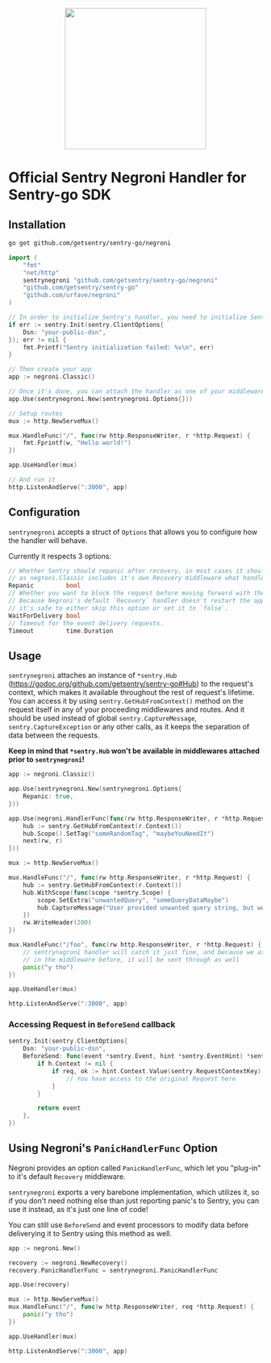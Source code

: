 <p align="center">
  <a href="https://sentry.io" target="_blank" align="center">
    <img src="https://sentry-brand.storage.googleapis.com/sentry-logo-black.png" width="280">
  </a>
  <br />
</p>

# Official Sentry Negroni Handler for Sentry-go SDK

## Installation

```sh
go get github.com/getsentry/sentry-go/negroni
```

```go
import (
    "fmt"
    "net/http"
	sentrynegroni "github.com/getsentry/sentry-go/negroni"
	"github.com/getsentry/sentry-go"
	"github.com/urfave/negroni"
)

// In order to initialize Sentry's handler, you need to initialize Sentry itself beforehand
if err := sentry.Init(sentry.ClientOptions{
    Dsn: "your-public-dsn",
}); err != nil {
    fmt.Printf("Sentry initialization failed: %v\n", err)
}

// Then create your app
app := negroni.Classic()

// Once it's done, you can attach the handler as one of your middlewares
app.Use(sentrynegroni.New(sentrynegroni.Options{}))

// Setup routes
mux := http.NewServeMux()

mux.HandleFunc("/", func(rw http.ResponseWriter, r *http.Request) {
    fmt.Fprintf(w, "Hello world!")
})

app.UseHandler(mux)

// And run it
http.ListenAndServe(":3000", app)
```

## Configuration

`sentrynegroni` accepts a struct of `Options` that allows you to configure how the handler will behave.

Currently it respects 3 options:

```go
// Whether Sentry should repanic after recovery, in most cases it should be set to true,
// as negroni.Classic includes it's own Recovery middleware what handles http responses.
Repanic         bool
// Whether you want to block the request before moving forward with the response.
// Because Negroni's default `Recovery` handler doesn't restart the application,
// it's safe to either skip this option or set it to `false`.
WaitForDelivery bool
// Timeout for the event delivery requests.
Timeout         time.Duration
```

## Usage

`sentrynegroni` attaches an instance of `*sentry.Hub` (https://godoc.org/github.com/getsentry/sentry-go#Hub) to the request's context, which makes it available throughout the rest of request's lifetime.
You can access it by using `sentry.GetHubFromContext()` method on the request itself in any of your proceeding middlewares and routes.
And it should be used instead of global `sentry.CaptureMessage`, `sentry.CaptureException` or any other calls, as it keeps the separation of data between the requests.

**Keep in mind that `*sentry.Hub` won't be available in middlewares attached prior to `sentrynegroni`!**

```go
app := negroni.Classic()

app.Use(sentrynegroni.New(sentrynegroni.Options{
    Repanic: true,
}))

app.Use(negroni.HandlerFunc(func(rw http.ResponseWriter, r *http.Request, next http.HandlerFunc) {
    hub := sentry.GetHubFromContext(r.Context())
    hub.Scope().SetTag("someRandomTag", "maybeYouNeedIt")
    next(rw, r)
}))

mux := http.NewServeMux()

mux.HandleFunc("/", func(rw http.ResponseWriter, r *http.Request) {
    hub := sentry.GetHubFromContext(r.Context())
    hub.WithScope(func(scope *sentry.Scope) {
        scope.SetExtra("unwantedQuery", "someQueryDataMaybe")
        hub.CaptureMessage("User provided unwanted query string, but we recovered just fine")
    })
    rw.WriteHeader(200)
})

mux.HandleFunc("/foo", func(rw http.ResponseWriter, r *http.Request) {
    // sentrynagroni handler will catch it just fine, and because we attached "someRandomTag"
    // in the middleware before, it will be sent through as well
    panic("y tho")
})

app.UseHandler(mux)

http.ListenAndServe(":3000", app)
```

### Accessing Request in `BeforeSend` callback

```go
sentry.Init(sentry.ClientOptions{
    Dsn: "your-public-dsn",
    BeforeSend: func(event *sentry.Event, hint *sentry.EventHint) *sentry.Event {
        if h.Context != nil {
            if req, ok := hint.Context.Value(sentry.RequestContextKey).(*http.Request); ok {
                // You have access to the original Request here
            }
        }

        return event
    },
})
```

## Using Negroni's `PanicHandlerFunc` Option

Negroni provides an option called `PanicHandlerFunc`, which let you "plug-in" to it's default `Recovery` middleware.

`sentrynegroni` exports a very barebone implementation, which utilizes it, so if you don't need nothing else than just reporting panic's to Sentry,
you can use it instead, as it's just one line of code!

You can still use `BeforeSend` and event processors to modify data before deliverying it to Sentry using this method as well.

```go
app := negroni.New()

recovery := negroni.NewRecovery()
recovery.PanicHandlerFunc = sentrynegroni.PanicHandlerFunc

app.Use(recovery)

mux := http.NewServeMux()
mux.HandleFunc("/", func(w http.ResponseWriter, req *http.Request) {
    panic("y tho")
})

app.UseHandler(mux)

http.ListenAndServe(":3000", app)
```
